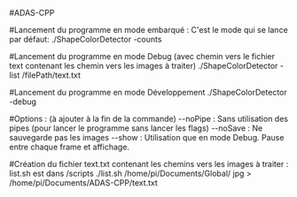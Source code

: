 #ADAS-CPP

#Lancement du programme en mode embarqué :
C'est le mode qui se lance par défaut:
./ShapeColorDetector -counts

#Lancement du programme en mode Debug (avec chemin vers le fichier text contenant les chemin vers les images à traiter)
./ShapeColorDetector -list /filePath/text.txt

#Lancement du programme en mode Développement
./ShapeColorDetector -debug

#Options : (à ajouter à la fin de la commande)
--noPipe : Sans utilisation des pipes (pour lancer le programme sans lancer les flags)
--noSave : Ne sauvegarde pas les images
--show : Utilisation que en mode Debug. Pause entre chaque frame et affichage.

#Création du fichier text.txt contenant les chemins vers les images à traiter :
list.sh est dans /scripts
./list.sh /home/pi/Documents/Global/ jpg > /home/pi/Documents/ADAS-CPP/text.txt